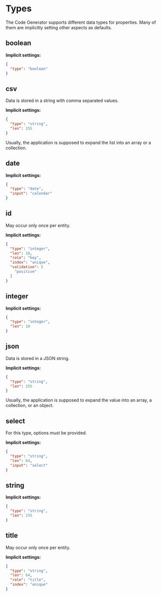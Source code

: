 # Types

The Code Generator supports different data types for properties. Many of them are implicitly setting other aspects as defaults.

## boolean

**Implicit settings:**

```json
{
  "type": "boolean"
}
```

## csv

Data is stored in a string with comma separated values.

**Implicit settings:**

```json
{
  "type": "string",
  "len": 255
}
```

Usually, the application is supposed to expand the list into an array or a collection.

## date

**Implicit settings:**

```json
{
  "type": "date",
  "input": "calendar"
}
```

## id

May occur only once per entity.

**Implicit settings:**

```json
{
  "type": "integer",
  "len": 10,
  "role": "key",
  "index": "unique",
  "validation": [
    "positive"
  ]
}
```

## integer

**Implicit settings:**

```json
{
  "type": "integer",
  "len": 10
}
```

## json

Data is stored in a JSON string.

**Implicit settings:**

```json
{
  "type": "string",
  "len": 255
}
```

Usually, the application is supposed to expand the value into an array, a collection, or an object.

## select

For this type, options must be provided.

**Implicit settings:**

```json
{
  "type": "string",
  "len": 64,
  "input": "select"
}
```

## string

**Implicit settings:**

```json
{
  "type": "string",
  "len": 255
}
```

## title

May occur only once per entity.

**Implicit settings:**

```json
{
  "type": "string",
  "len": 64,
  "role": "title",
  "index": "unique"
}
```
